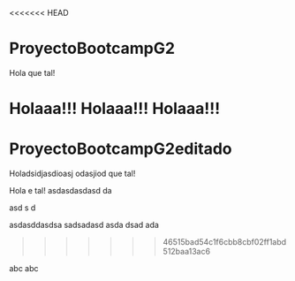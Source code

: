 <<<<<<< HEAD
# ProyectoBootcampG2
Hola  que tal!

Holaaa!!! Holaaa!!! Holaaa!!! 
=======
# ProyectoBootcampG2editado
Holadsidjasdioasj odasjiod  que tal!

Hola  e tal!
asdasdasdasd
da

asd
s
d

asdasddasdsa sadsadasd asda dsad ada
>>>>>>> 46515bad54c1f6cbb8cbf02ff1abd512baa13ac6



abc
abc